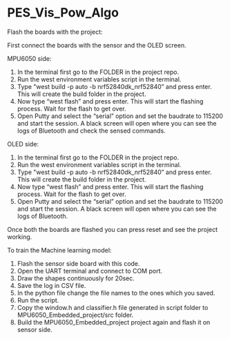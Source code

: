 # PES_Vis_Pow_Algo

Flash the boards with the project:

First connect the boards with the sensor and the OLED screen.

MPU6050 side:
1.  In the terminal first go to the FOLDER in the project repo.
2.  Run the west environment variables script in the terminal.
3.  Type "west build -p auto -b nrf52840dk_nrf52840” and press enter. This will create the build folder in the project.
4.  Now type “west flash” and press enter. This will start the flashing process. Wait for the flash to get over.
5.  Open Putty and select the “serial” option and set the baudrate to 115200 and start the session. A black screen will open where you can see the logs of Bluetooth and check the sensed commands.

OLED side:
1.  In the terminal first go to the FOLDER in the project repo.
2.  Run the west environment variables script in the terminal.
3.  Type "west build -p auto -b nrf52840dk_nrf52840” and press enter. This will create the build folder in the project.
4.  Now type “west flash” and press enter. This will start the flashing process. Wait for the flash to get over.
5.  Open Putty and select the “serial” option and set the baudrate to 115200 and start the session. A black screen will open where you can see the logs of Bluetooth.

Once both the boards are flashed you can press reset and see the project working.

To train the Machine learning model:
1.	Flash the sensor side board with this  code.
2.	Open the UART terminal and connect to COM port.
3.	Draw the shapes continuously for 20sec.
4.	Save the log in CSV file.
5.	In the python file change the file names to the ones which you saved.
6.	Run the script.
7.	Copy the window.h and classifier.h file generated in script folder to MPU6050_Embedded_project/src folder.
8.	Build the MPU6050_Embedded_project project again and flash it on sensor side.

